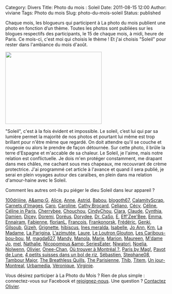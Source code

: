 Category: Divers
Title: Photo du mois : Soleil
Date: 2011-08-15 12:00
Author: viviane
Tags: Photo du mois
Slug: photo-du-mois-soleil
Status: published

Chaque mois, les blogueurs qui participent à La photo du mois publient une photo en fonction d’un thème. Toutes les photos sont publiées sur les blogues respectifs des participants, le 15 de chaque mois, à midi, heure de Paris. Ce mois-ci, c'est moi qui choisis le thème ! Et j'ai choisis "Soleil" pour rester dans l'ambiance du mois d'août.

<a href="http://www.viviane-voyages.com/wp-content/uploads/2011/07/P1010753.jpg"><img class="aligncenter size-medium wp-image-2156" title="Soleil" src="http://www.viviane-voyages.com/wp-content/uploads/2011/07/P1010753-300x225.jpg" alt="" width="300" height="225" /></a>

"Soleil", c'est à la fois évident et impossible. Le soleil, c’est lui qui par sa lumière permet la majorité de nos photos et pourtant lui même est trop brillant pour n'être même que regardé. On doit attendre qu'il se couche et rougeoie ou alors le prendre de façon détournée. Sur cette photo, il brûle la terre d'Espagne et m'accable de sa chaleur. Le Soleil, je l'aime, mais notre relation est conflictuelle. Je dois m'en protéger constamment, me drapant dans mes châles, me cachant sous mes chapeaux, me recouvrant de crème protectrice. J'ai programmé cet article à l'avance et quand il sera publié, je serai en plein voyages autour des caraïbes, en plein dans ma relation d'amour-haine avec le Soleil.

Comment les autres ont-ils pu piéger le dieu Soleil dans leur appareil ?

<!--DEBUT DU PAVE DE LIENS--><a href="http://www.reverdailleurs.com/" target="_blank">100driiine</a>, <a href="http://www.grenoblequebec.blogspot.com/" target="_blank">A&amp;amp;G</a>, <a href="http://aliceinquebequie.blogspot.com/" target="_blank">Alice</a>, <a href="http://anne-tranche-de-vie.over-blog.com/" target="_blank">Anne</a>, <a href="http://astrid-on-the-road.blogspot.com/" target="_blank">Astrid</a>, <a href="http://babou-et-ben.com/" target="_blank">Babou</a>, <a href="http://blogoth67.wordpress.com/" target="_blank">blogoth67</a>, <a href="http://calamityscrap62.canalblog.com/" target="_blank">CalamityScrap</a>, <a href="http://www.carnetsdimages.org/" target="_blank">Carnets d'Images</a>, <a href="http://letohubohudecaro.canalblog.com/" target="_blank">Caro</a>, <a href="http://www.lespetitsbarbus.blogspot.com/" target="_blank">Caroline</a>, <a href="http://citrouilleetbouledeneige.com/" target="_blank">Cathy Brocard</a>, <a href="http://poutineettartiflette.blogspot.com/" target="_blank">Celiano</a>, <a href="http://frenchyncarolina.blogspot.com/" target="_blank">Cécy</a>, <a href="http://dupommieralerable.over-blog.com/" target="_blank">Céline</a>, <a href="http://frenchiesinparis.over-blog.com/" target="_blank">Céline in Paris</a>, <a href="http://cherrybee-a-montreal.blogspot.com/" target="_blank">Cherrybee</a>, <a href="http://canadians.over-blog.com/" target="_blank">Chouchou</a>, <a href="http://cindychouamontreal.blogspot.com/" target="_blank">CindyChou</a>, <a href="http://dunepommealautre.blogspot.com/" target="_blank">Clara</a>, <a href="http://imagesenballade.blogspot.com/" target="_blank">Claude</a>, <a href="http://www.boeingbleudemer.com/" target="_blank">Cynthia</a>, <a href="http://www.cabaneasucre.siteperso.net/" target="_blank">Damien</a>, <a href="http://dicey-reloaded.blogspot.com/" target="_blank">Dicey</a>, <a href="http://doremi.bleublog.lematin.ch/" target="_blank">Doremi</a>, <a href="http://doreus.wordpress.com/" target="_blank">Doréus</a>, <a href="http://grainedememere.blogspot.com/" target="_blank">Dorydee</a>, <a href="http://cestpasmoijeljure.wordpress.com/" target="_blank">Dr. CaSo</a>, <a href="http://histoiresdeux.blogspot.com/" target="_blank">E</a>, <a href="http://une-chtiparisienne-en-ameriquebec.blogspot.com/" target="_blank">Eff'Zee'Bee</a>, <a href="http://www.jyreflechis.com/" target="_blank">Emma</a>, <a href="http://capricesennairam.canalblog.com/" target="_blank">Ennairam</a>, <a href="http://lostandfoundinlondon.wordpress.com/" target="_blank">Fabienne</a>, <a href="http://florianmontreal.blogspot.com/" target="_blank">florianL</a>, <a href="http://vudubalcon.blogspot.com/" target="_blank">François</a>, <a href="http://www.frankonorsk.net/" target="_blank">Frankonorsk</a>, <a href="http://zoursland.com/" target="_blank">Frédéric</a>, <a href="http://jessicawilhide.wordpress.com/" target="_blank">Genki</a>, <a href="http://blog.legaletas.net/" target="_blank">Gilsoub</a>, <a href="http://cyberdilou.canalblog.com/" target="_blank">Gizeh</a>, <a href="http://www.grignetteetco.blogspot.com/" target="_blank">Grignette</a>, <a href="http://www.hibiscusblog.net/" target="_blank">hibiscus</a>, <a href="http://trytofixit.blogspot.com/" target="_blank">Ines meralda</a>, <a href="http://photographeenmarche.blogspot.com/" target="_blank">Isabelle</a>, <a href="http://ladybirdisms.blogspot.com/" target="_blank">Jo Ann</a>, <a href="http://krn-defouloir.blogspot.com/" target="_blank">Krn</a>, <a href="http://annie-expat-au-val-dajol.blogspot.com/" target="_blank">La Madame</a>, <a href="http://www.souslecieldeparis.fr/" target="_blank">La Parigina</a>, <a href="http://dederrierelesfagots.wordpress.com/" target="_blank">L'azimutée</a>, <a href="http://maptitemaisonenquebecquie.blogspot.com/" target="_blank">Laure</a>, <a href="http://orcaeyes.blogspot.com/" target="_blank">Le Loutron Glouton</a>, <a href="http://chouchoute-et-caribous.blogspot.com/" target="_blank">Les Caribous-bou-bou</a>, <a href="http://basedinsg.blogspot.com/" target="_blank">M</a>, <a href="http://anteketborka.blogspot.com/" target="_blank">magda627</a>, <a href="http://mandystockholm.com/" target="_blank">Mandy</a>, <a href="http://www.bellelavie.org/" target="_blank">Manola</a>, <a href="http://marieetfrank.blogspot.com/" target="_blank">Marie</a>, <a href="http://marionnette.blogsite.org/" target="_blank">Marion</a>, <a href="http://scrapblog.maumautte.com/" target="_blank">Maureen</a>, <a href="http://mdamejo.blogspot.com/" target="_blank">M'dame Jo</a>, <a href="http://www.melaquebec.blogspot.com/" target="_blank">mel</a>, <a href="http://voyageusecomtoise.wordpress.com/" target="_blank">Nathalie</a>, <a href="http://lesplumesasthmatiques.blogspot.com/" target="_blank">Nicopompus &amp;amp; SeriesEater</a>, <a href="http://lecoqetlecerisier.wordpress.com/" target="_blank">Niwatori</a>, <a href="http://noemagosa.wordpress.com/" target="_blank">Noelia</a>, <a href="http://graindesucre.com/hermineorignal/" target="_blank">Nolwenn</a>, <a href="http://www.olivierdemontreal.eu/" target="_blank">Olivier</a>, <a href="http://la-trentaine-quelle-aubaine.over-blog.com/" target="_blank">Onee-Chan</a>, <a href="http://ou-trouver-a-montreal.ca/" target="_blank">Où trouver à Montréal ?</a>, <a href="http://parisbymag.wordpress.com/" target="_blank">Paris by Mag!</a>, <a href="http://pavot-de-lune.over-blog.com/" target="_blank">Pavot de Lune</a>, <a href="http://troispetitssuisses.blogspot.com/" target="_blank">4 petits suisses dans un bol de riz</a>, <a href="http://sgiworld.blogspot.com/" target="_blank">Sébastien</a>, <a href="http://www.provincecanadienne.blogspot.com/" target="_blank">Stephane08</a>, <a href="http://www.tambour-major.blogspot.com/" target="_blank">Tambour Major</a>, <a href="http://thebreathlessquills.wordpress.com/" target="_blank">The Breathless Quills</a>, <a href="http://www.theparisienne.fr/" target="_blank">The Parisienne</a>, <a href="http://carroir.over-blog.com/" target="_blank">Thib</a>, <a href="http://www.titem.fr/" target="_blank">Titem</a>, <a href="http://unjour-montreal.blogspot.com/" target="_blank">Un jour-Montreal</a>, <a href="http://www.urbamedia.com/" target="_blank">Urbamedia</a>, <a href="http://veroniquem.blogspot.com/" target="_blank">Véronique</a>, <a href="http://photoblogonline.canalblog.com/" target="_blank">Virginie</a>.

Vous désirez participer à La Photo du Mois ? Rien de plus simple : connectez-vous sur Facebook et <a href="http://www.facebook.com/group.php?gid=100358020003774&amp;amp%3B%3Bv=info" target="_blank">rejoignez-nous</a>. Une question ? <a href="mailto:olivier.canada@gmail.com">Contactez Olivier</a>.
<!--FIN DU PAVE DE LIENS-->